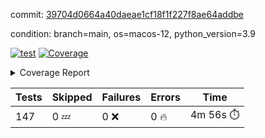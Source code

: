 commit: [39704d0664a40daeae1cf18f1f227f8ae64addbe](https://github.com/rcmdnk/homebrew-file/tree/39704d0664a40daeae1cf18f1f227f8ae64addbe)

condition: branch=main, os=macos-12, python_version=3.9

[![test](https://github.com/rcmdnk/homebrew-file/actions/workflows/test.yml/badge.svg)](https://github.com/rcmdnk/homebrew-file/actions/runs/4296078485)
<a href="https://github.com/rcmdnk/homebrew-file/blob/39704d0664a40daeae1cf18f1f227f8ae64addbe/README.md"><img alt="Coverage" src="https://img.shields.io/badge/Coverage-53%25-orange.svg" /></a><details><summary>Coverage Report </summary><table><tr><th>File</th><th>Stmts</th><th>Miss</th><th>Cover</th><th>Missing</th></tr><tbody><tr><td colspan="5"><b>bin</b></td></tr><tr><td>&nbsp; &nbsp;<a href="https://github.com/rcmdnk/homebrew-file/blob/39704d0664a40daeae1cf18f1f227f8ae64addbe/bin/brew-file">brew-file</a></td><td>1833</td><td>862</td><td>53%</td><td><a href="https://github.com/rcmdnk/homebrew-file/blob/39704d0664a40daeae1cf18f1f227f8ae64addbe/bin/brew-file#L43-L58">43&ndash;58</a>, <a href="https://github.com/rcmdnk/homebrew-file/blob/39704d0664a40daeae1cf18f1f227f8ae64addbe/bin/brew-file#L63-L65">63&ndash;65</a>, <a href="https://github.com/rcmdnk/homebrew-file/blob/39704d0664a40daeae1cf18f1f227f8ae64addbe/bin/brew-file#L153">153</a>, <a href="https://github.com/rcmdnk/homebrew-file/blob/39704d0664a40daeae1cf18f1f227f8ae64addbe/bin/brew-file#L263">263</a>, <a href="https://github.com/rcmdnk/homebrew-file/blob/39704d0664a40daeae1cf18f1f227f8ae64addbe/bin/brew-file#L282">282</a>, <a href="https://github.com/rcmdnk/homebrew-file/blob/39704d0664a40daeae1cf18f1f227f8ae64addbe/bin/brew-file#L288">288</a>, <a href="https://github.com/rcmdnk/homebrew-file/blob/39704d0664a40daeae1cf18f1f227f8ae64addbe/bin/brew-file#L313">313</a>, <a href="https://github.com/rcmdnk/homebrew-file/blob/39704d0664a40daeae1cf18f1f227f8ae64addbe/bin/brew-file#L333">333</a>, <a href="https://github.com/rcmdnk/homebrew-file/blob/39704d0664a40daeae1cf18f1f227f8ae64addbe/bin/brew-file#L336-L339">336&ndash;339</a>, <a href="https://github.com/rcmdnk/homebrew-file/blob/39704d0664a40daeae1cf18f1f227f8ae64addbe/bin/brew-file#L353-L359">353&ndash;359</a>, <a href="https://github.com/rcmdnk/homebrew-file/blob/39704d0664a40daeae1cf18f1f227f8ae64addbe/bin/brew-file#L379-L385">379&ndash;385</a>, <a href="https://github.com/rcmdnk/homebrew-file/blob/39704d0664a40daeae1cf18f1f227f8ae64addbe/bin/brew-file#L395-L406">395&ndash;406</a>, <a href="https://github.com/rcmdnk/homebrew-file/blob/39704d0664a40daeae1cf18f1f227f8ae64addbe/bin/brew-file#L595">595</a>, <a href="https://github.com/rcmdnk/homebrew-file/blob/39704d0664a40daeae1cf18f1f227f8ae64addbe/bin/brew-file#L597">597</a>, <a href="https://github.com/rcmdnk/homebrew-file/blob/39704d0664a40daeae1cf18f1f227f8ae64addbe/bin/brew-file#L599">599</a>, <a href="https://github.com/rcmdnk/homebrew-file/blob/39704d0664a40daeae1cf18f1f227f8ae64addbe/bin/brew-file#L616-L620">616&ndash;620</a>, <a href="https://github.com/rcmdnk/homebrew-file/blob/39704d0664a40daeae1cf18f1f227f8ae64addbe/bin/brew-file#L633-L638">633&ndash;638</a>, <a href="https://github.com/rcmdnk/homebrew-file/blob/39704d0664a40daeae1cf18f1f227f8ae64addbe/bin/brew-file#L648">648</a>, <a href="https://github.com/rcmdnk/homebrew-file/blob/39704d0664a40daeae1cf18f1f227f8ae64addbe/bin/brew-file#L664">664</a>, <a href="https://github.com/rcmdnk/homebrew-file/blob/39704d0664a40daeae1cf18f1f227f8ae64addbe/bin/brew-file#L668-L672">668&ndash;672</a>, <a href="https://github.com/rcmdnk/homebrew-file/blob/39704d0664a40daeae1cf18f1f227f8ae64addbe/bin/brew-file#L690-L704">690&ndash;704</a>, <a href="https://github.com/rcmdnk/homebrew-file/blob/39704d0664a40daeae1cf18f1f227f8ae64addbe/bin/brew-file#L797-L812">797&ndash;812</a>, <a href="https://github.com/rcmdnk/homebrew-file/blob/39704d0664a40daeae1cf18f1f227f8ae64addbe/bin/brew-file#L836">836</a>, <a href="https://github.com/rcmdnk/homebrew-file/blob/39704d0664a40daeae1cf18f1f227f8ae64addbe/bin/brew-file#L847-L848">847&ndash;848</a>, <a href="https://github.com/rcmdnk/homebrew-file/blob/39704d0664a40daeae1cf18f1f227f8ae64addbe/bin/brew-file#L856">856</a>, <a href="https://github.com/rcmdnk/homebrew-file/blob/39704d0664a40daeae1cf18f1f227f8ae64addbe/bin/brew-file#L869-L874">869&ndash;874</a>, <a href="https://github.com/rcmdnk/homebrew-file/blob/39704d0664a40daeae1cf18f1f227f8ae64addbe/bin/brew-file#L878-L880">878&ndash;880</a>, <a href="https://github.com/rcmdnk/homebrew-file/blob/39704d0664a40daeae1cf18f1f227f8ae64addbe/bin/brew-file#L884-L887">884&ndash;887</a>, <a href="https://github.com/rcmdnk/homebrew-file/blob/39704d0664a40daeae1cf18f1f227f8ae64addbe/bin/brew-file#L992">992</a>, <a href="https://github.com/rcmdnk/homebrew-file/blob/39704d0664a40daeae1cf18f1f227f8ae64addbe/bin/brew-file#L1047">1047</a>, <a href="https://github.com/rcmdnk/homebrew-file/blob/39704d0664a40daeae1cf18f1f227f8ae64addbe/bin/brew-file#L1112-L1115">1112&ndash;1115</a>, <a href="https://github.com/rcmdnk/homebrew-file/blob/39704d0664a40daeae1cf18f1f227f8ae64addbe/bin/brew-file#L1132">1132</a>, <a href="https://github.com/rcmdnk/homebrew-file/blob/39704d0664a40daeae1cf18f1f227f8ae64addbe/bin/brew-file#L1139">1139</a>, <a href="https://github.com/rcmdnk/homebrew-file/blob/39704d0664a40daeae1cf18f1f227f8ae64addbe/bin/brew-file#L1147">1147</a>, <a href="https://github.com/rcmdnk/homebrew-file/blob/39704d0664a40daeae1cf18f1f227f8ae64addbe/bin/brew-file#L1149">1149</a>, <a href="https://github.com/rcmdnk/homebrew-file/blob/39704d0664a40daeae1cf18f1f227f8ae64addbe/bin/brew-file#L1180">1180</a>, <a href="https://github.com/rcmdnk/homebrew-file/blob/39704d0664a40daeae1cf18f1f227f8ae64addbe/bin/brew-file#L1185-L1188">1185&ndash;1188</a>, <a href="https://github.com/rcmdnk/homebrew-file/blob/39704d0664a40daeae1cf18f1f227f8ae64addbe/bin/brew-file#L1190-L1193">1190&ndash;1193</a>, <a href="https://github.com/rcmdnk/homebrew-file/blob/39704d0664a40daeae1cf18f1f227f8ae64addbe/bin/brew-file#L1222-L1232">1222&ndash;1232</a>, <a href="https://github.com/rcmdnk/homebrew-file/blob/39704d0664a40daeae1cf18f1f227f8ae64addbe/bin/brew-file#L1235-L1238">1235&ndash;1238</a>, <a href="https://github.com/rcmdnk/homebrew-file/blob/39704d0664a40daeae1cf18f1f227f8ae64addbe/bin/brew-file#L1241-L1245">1241&ndash;1245</a>, <a href="https://github.com/rcmdnk/homebrew-file/blob/39704d0664a40daeae1cf18f1f227f8ae64addbe/bin/brew-file#L1251">1251</a>, <a href="https://github.com/rcmdnk/homebrew-file/blob/39704d0664a40daeae1cf18f1f227f8ae64addbe/bin/brew-file#L1257">1257</a>, <a href="https://github.com/rcmdnk/homebrew-file/blob/39704d0664a40daeae1cf18f1f227f8ae64addbe/bin/brew-file#L1263-L1268">1263&ndash;1268</a>, <a href="https://github.com/rcmdnk/homebrew-file/blob/39704d0664a40daeae1cf18f1f227f8ae64addbe/bin/brew-file#L1279-L1301">1279&ndash;1301</a>, <a href="https://github.com/rcmdnk/homebrew-file/blob/39704d0664a40daeae1cf18f1f227f8ae64addbe/bin/brew-file#L1329">1329</a>, <a href="https://github.com/rcmdnk/homebrew-file/blob/39704d0664a40daeae1cf18f1f227f8ae64addbe/bin/brew-file#L1345-L1353">1345&ndash;1353</a>, <a href="https://github.com/rcmdnk/homebrew-file/blob/39704d0664a40daeae1cf18f1f227f8ae64addbe/bin/brew-file#L1358-L1377">1358&ndash;1377</a>, <a href="https://github.com/rcmdnk/homebrew-file/blob/39704d0664a40daeae1cf18f1f227f8ae64addbe/bin/brew-file#L1382-L1386">1382&ndash;1386</a>, <a href="https://github.com/rcmdnk/homebrew-file/blob/39704d0664a40daeae1cf18f1f227f8ae64addbe/bin/brew-file#L1400-L1447">1400&ndash;1447</a>, <a href="https://github.com/rcmdnk/homebrew-file/blob/39704d0664a40daeae1cf18f1f227f8ae64addbe/bin/brew-file#L1450-L1481">1450&ndash;1481</a>, <a href="https://github.com/rcmdnk/homebrew-file/blob/39704d0664a40daeae1cf18f1f227f8ae64addbe/bin/brew-file#L1486-L1518">1486&ndash;1518</a>, <a href="https://github.com/rcmdnk/homebrew-file/blob/39704d0664a40daeae1cf18f1f227f8ae64addbe/bin/brew-file#L1521-L1603">1521&ndash;1603</a>, <a href="https://github.com/rcmdnk/homebrew-file/blob/39704d0664a40daeae1cf18f1f227f8ae64addbe/bin/brew-file#L1606-L1614">1606&ndash;1614</a>, <a href="https://github.com/rcmdnk/homebrew-file/blob/39704d0664a40daeae1cf18f1f227f8ae64addbe/bin/brew-file#L1627">1627</a>, <a href="https://github.com/rcmdnk/homebrew-file/blob/39704d0664a40daeae1cf18f1f227f8ae64addbe/bin/brew-file#L1632">1632</a>, <a href="https://github.com/rcmdnk/homebrew-file/blob/39704d0664a40daeae1cf18f1f227f8ae64addbe/bin/brew-file#L1637-L1676">1637&ndash;1676</a>, <a href="https://github.com/rcmdnk/homebrew-file/blob/39704d0664a40daeae1cf18f1f227f8ae64addbe/bin/brew-file#L1680-L1795">1680&ndash;1795</a>, <a href="https://github.com/rcmdnk/homebrew-file/blob/39704d0664a40daeae1cf18f1f227f8ae64addbe/bin/brew-file#L1805-L1817">1805&ndash;1817</a>, <a href="https://github.com/rcmdnk/homebrew-file/blob/39704d0664a40daeae1cf18f1f227f8ae64addbe/bin/brew-file#L1821">1821</a>, <a href="https://github.com/rcmdnk/homebrew-file/blob/39704d0664a40daeae1cf18f1f227f8ae64addbe/bin/brew-file#L1828-L1908">1828&ndash;1908</a>, <a href="https://github.com/rcmdnk/homebrew-file/blob/39704d0664a40daeae1cf18f1f227f8ae64addbe/bin/brew-file#L1915-L1941">1915&ndash;1941</a>, <a href="https://github.com/rcmdnk/homebrew-file/blob/39704d0664a40daeae1cf18f1f227f8ae64addbe/bin/brew-file#L1944-L1951">1944&ndash;1951</a>, <a href="https://github.com/rcmdnk/homebrew-file/blob/39704d0664a40daeae1cf18f1f227f8ae64addbe/bin/brew-file#L1955-L1956">1955&ndash;1956</a>, <a href="https://github.com/rcmdnk/homebrew-file/blob/39704d0664a40daeae1cf18f1f227f8ae64addbe/bin/brew-file#L1961-L2005">1961&ndash;2005</a>, <a href="https://github.com/rcmdnk/homebrew-file/blob/39704d0664a40daeae1cf18f1f227f8ae64addbe/bin/brew-file#L2009-L2045">2009&ndash;2045</a>, <a href="https://github.com/rcmdnk/homebrew-file/blob/39704d0664a40daeae1cf18f1f227f8ae64addbe/bin/brew-file#L2048-L2053">2048&ndash;2053</a>, <a href="https://github.com/rcmdnk/homebrew-file/blob/39704d0664a40daeae1cf18f1f227f8ae64addbe/bin/brew-file#L2057-L2065">2057&ndash;2065</a>, <a href="https://github.com/rcmdnk/homebrew-file/blob/39704d0664a40daeae1cf18f1f227f8ae64addbe/bin/brew-file#L2073-L2081">2073&ndash;2081</a>, <a href="https://github.com/rcmdnk/homebrew-file/blob/39704d0664a40daeae1cf18f1f227f8ae64addbe/bin/brew-file#L2085-L2087">2085&ndash;2087</a>, <a href="https://github.com/rcmdnk/homebrew-file/blob/39704d0664a40daeae1cf18f1f227f8ae64addbe/bin/brew-file#L2091">2091</a>, <a href="https://github.com/rcmdnk/homebrew-file/blob/39704d0664a40daeae1cf18f1f227f8ae64addbe/bin/brew-file#L2095-L2103">2095&ndash;2103</a>, <a href="https://github.com/rcmdnk/homebrew-file/blob/39704d0664a40daeae1cf18f1f227f8ae64addbe/bin/brew-file#L2113-L2281">2113&ndash;2281</a>, <a href="https://github.com/rcmdnk/homebrew-file/blob/39704d0664a40daeae1cf18f1f227f8ae64addbe/bin/brew-file#L2287-L2437">2287&ndash;2437</a>, <a href="https://github.com/rcmdnk/homebrew-file/blob/39704d0664a40daeae1cf18f1f227f8ae64addbe/bin/brew-file#L2465">2465</a>, <a href="https://github.com/rcmdnk/homebrew-file/blob/39704d0664a40daeae1cf18f1f227f8ae64addbe/bin/brew-file#L2490">2490</a>, <a href="https://github.com/rcmdnk/homebrew-file/blob/39704d0664a40daeae1cf18f1f227f8ae64addbe/bin/brew-file#L2571">2571</a>, <a href="https://github.com/rcmdnk/homebrew-file/blob/39704d0664a40daeae1cf18f1f227f8ae64addbe/bin/brew-file#L2576-L2587">2576&ndash;2587</a>, <a href="https://github.com/rcmdnk/homebrew-file/blob/39704d0664a40daeae1cf18f1f227f8ae64addbe/bin/brew-file#L2616-L2623">2616&ndash;2623</a>, <a href="https://github.com/rcmdnk/homebrew-file/blob/39704d0664a40daeae1cf18f1f227f8ae64addbe/bin/brew-file#L2648">2648</a>, <a href="https://github.com/rcmdnk/homebrew-file/blob/39704d0664a40daeae1cf18f1f227f8ae64addbe/bin/brew-file#L2660">2660</a>, <a href="https://github.com/rcmdnk/homebrew-file/blob/39704d0664a40daeae1cf18f1f227f8ae64addbe/bin/brew-file#L2676">2676</a>, <a href="https://github.com/rcmdnk/homebrew-file/blob/39704d0664a40daeae1cf18f1f227f8ae64addbe/bin/brew-file#L2690-L2694">2690&ndash;2694</a>, <a href="https://github.com/rcmdnk/homebrew-file/blob/39704d0664a40daeae1cf18f1f227f8ae64addbe/bin/brew-file#L2698-L2701">2698&ndash;2701</a>, <a href="https://github.com/rcmdnk/homebrew-file/blob/39704d0664a40daeae1cf18f1f227f8ae64addbe/bin/brew-file#L2704-L2707">2704&ndash;2707</a>, <a href="https://github.com/rcmdnk/homebrew-file/blob/39704d0664a40daeae1cf18f1f227f8ae64addbe/bin/brew-file#L2710-L2718">2710&ndash;2718</a>, <a href="https://github.com/rcmdnk/homebrew-file/blob/39704d0664a40daeae1cf18f1f227f8ae64addbe/bin/brew-file#L2747-L2754">2747&ndash;2754</a>, <a href="https://github.com/rcmdnk/homebrew-file/blob/39704d0664a40daeae1cf18f1f227f8ae64addbe/bin/brew-file#L2765-L2772">2765&ndash;2772</a>, <a href="https://github.com/rcmdnk/homebrew-file/blob/39704d0664a40daeae1cf18f1f227f8ae64addbe/bin/brew-file#L2853-L2855">2853&ndash;2855</a>, <a href="https://github.com/rcmdnk/homebrew-file/blob/39704d0664a40daeae1cf18f1f227f8ae64addbe/bin/brew-file#L2874">2874</a>, <a href="https://github.com/rcmdnk/homebrew-file/blob/39704d0664a40daeae1cf18f1f227f8ae64addbe/bin/brew-file#L2880">2880</a>, <a href="https://github.com/rcmdnk/homebrew-file/blob/39704d0664a40daeae1cf18f1f227f8ae64addbe/bin/brew-file#L2891-L3500">2891&ndash;3500</a>, <a href="https://github.com/rcmdnk/homebrew-file/blob/39704d0664a40daeae1cf18f1f227f8ae64addbe/bin/brew-file#L3504">3504</a></td></tr><tr><td><b>TOTAL</b></td><td><b>1833</b></td><td><b>862</b></td><td><b>53%</b></td><td>&nbsp;</td></tr></tbody></table></details>

| Tests | Skipped | Failures | Errors | Time |
| ----- | ------- | -------- | -------- | ------------------ |
| 147 | 0 :zzz: | 0 :x: | 0 :fire: | 4m 56s :stopwatch: |

